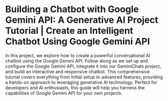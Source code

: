 # Building a Chatbot with Google Gemini API: A Generative AI Project Tutorial | Create an Intelligent Chatbot Using Google Gemini API


In this project, we explore how to create a powerful conversational AI chatbot using the Google Gemini API. Follow along as we set up and configure the Google Gemini API, integrate it into our GeminiChats project, and build an interactive and responsive chatbot. This comprehensive tutorial covers everything from initial setup to advanced features, providing a hands-on approach to leveraging generative AI technology. Perfect for developers and AI enthusiasts, this guide will help you harness the capabilities of Google Gemini API for your own projects.

